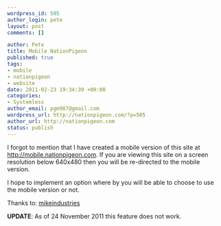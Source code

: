 ```yaml
--- 
wordpress_id: 505
author_login: pete
layout: post
comments: []

author: Pete
title: Mobile NationPigeon
published: true
tags: 
- mobile
- nationpigeon
- website
date: 2011-02-23 19:34:39 +00:00
categories: 
- Systemless
author_email: pgm987@gmail.com
wordpress_url: http://nationpigeon.com/?p=505
author_url: http://nationpigeon.com
status: publish
---
```

I forgot to mention that I have created a mobile version of this site at <a href="http://mobile.nationpigeon.com">http://mobile.nationpigeon.com</a>.  If you are viewing this site on a screen resolution below 640x480 then you will be re-directed to the mobile version.

I hope to implement an option where by you will be able to choose to use the mobile version or not.

Thanks to: <a href="http://www.mikeindustries.com/blog/archive/2005/07/make-your-site-mobile-friendly" target="_blank">mikeindustries</a>


<b>UPDATE</b>: As of 24 November 2011 this feature does not work.
